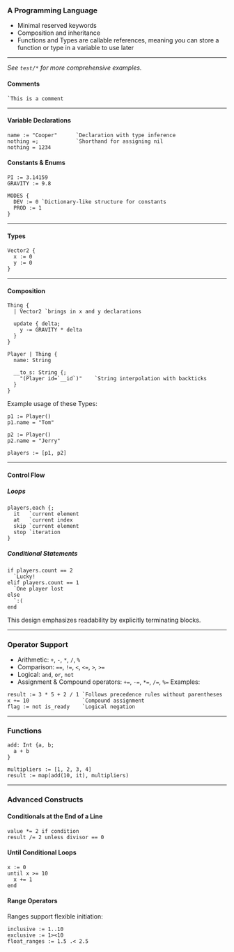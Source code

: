 ### A Programming Language
- Minimal reserved keywords
- Composition and inheritance
- Functions and Types are callable references, meaning you can store a function or type in a variable to use later
---
_See `test/*` for more comprehensive examples._

#### **Comments**
```plain text
`This is a comment
```
---

#### **Variable Declarations**
```plain text
name := "Cooper"      `Declaration with type inference
nothing =;            `Shorthand for assigning nil
nothing = 1234
```
#### **Constants & Enums**
```plain text
PI := 3.14159
GRAVITY := 9.8

MODES {
  DEV := 0 `Dictionary-like structure for constants
  PROD := 1
}
```
---

#### **Types**
```plain text
Vector2 {
  x := 0
  y := 0
}
```
---

#### **Composition**
```plain text
Thing {
  | Vector2 `brings in x and y declarations
  
  update { delta;
    y -= GRAVITY * delta
  }
}

Player | Thing {
  name: String
  
  __to_s: String {;
    "(Player id=`__id`)"    `String interpolation with backticks
  }
}
```
Example usage of these Types:
```plain text
p1 := Player()
p1.name = "Tom"

p2 := Player()
p2.name = "Jerry"

players := [p1, p2]
```
---

#### **Control Flow**

##### Loops
```plain text
players.each {;
  it   `current element
  at   `current index  
  skip `current element
  stop `iteration
}
```
##### Conditional Statements
```plain text
if players.count == 2
  `Lucky!
elif players.count == 1
  `One player lost
else
  `:(
end
```
This design emphasizes readability by explicitly terminating blocks.

---

### **Operator Support**
- Arithmetic: `+`, `-`, `*`, `/`, `%`
- Comparison: `==`, `!=`, `<`, `<=`, `>`, `>=`
- Logical: `and`, `or`, `not`
- Assignment & Compound operators: `+=`, `-=`, `*=`, `/=`, `%=`
  Examples:
```plain text
result := 3 * 5 + 2 / 1 `Follows precedence rules without parentheses
x += 10                 `Compound assignment
flag := not is_ready    `Logical negation
```
---

### **Functions**
```plain text
add: Int {a, b;
  a + b
}

multipliers := [1, 2, 3, 4]
result := map(add(10, it), multipliers)
```
---

### **Advanced Constructs**

#### **Conditionals at the End of a Line**
```plain text
value *= 2 if condition
result /= 2 unless divisor == 0
```
#### **Until Conditional Loops**
```plain text
x := 0
until x >= 10
  x += 1
end
```
#### **Range Operators**

Ranges support flexible initiation:
```plain text
inclusive := 1..10
exclusive := 1><10
float_ranges := 1.5 .< 2.5
```
